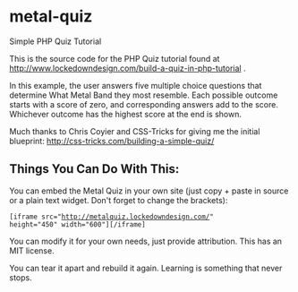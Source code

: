 metal-quiz
==========

Simple PHP Quiz Tutorial

This is the source code for the PHP Quiz tutorial found at http://www.lockedowndesign.com/build-a-quiz-in-php-tutorial .

In this example, the user answers five multiple choice questions that determine What Metal Band they most resemble. Each possible outcome starts with a score of zero, and corresponding answers add to the score. Whichever outcome has the highest score at the end is shown.

Much thanks to Chris Coyier and CSS-Tricks for giving me the initial blueprint: http://css-tricks.com/building-a-simple-quiz/

Things You Can Do With This:
---------------------------------------------

You can embed the Metal Quiz in your own site (just copy + paste in source or a plain text widget. Don't forget to change the brackets):

<code>[iframe src="http://metalquiz.lockedowndesign.com/" height="450" width="600"][/iframe]</code>

You can modify it for your own needs, just provide attribution. This has an MIT license.

You can tear it apart and rebuild it again. Learning is something that never stops.
